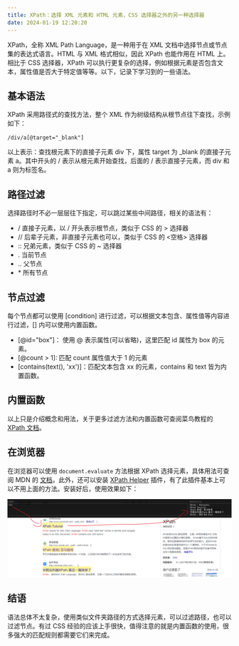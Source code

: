 ```yaml
---
title: XPath：选择 XML 元素和 HTML 元素，CSS 选择器之外的另一种选择器
date: 2024-01-19 12:20:20
---
```


XPath，全称 XML Path Language，是一种用于在 XML 文档中选择节点或节点集的表达式语言。HTML 与 XML 格式相似，因此 XPath 也能作用在 HTML 上。相比于 CSS 选择器，XPath 可以执行更复杂的选择，例如根据元素是否包含文本，属性值是否大于特定值等等。以下，记录下学习到的一些语法。

## 基本语法

XPath 采用路径式的查找方法，整个 XML 作为树级结构从根节点往下查找，示例如下：

```
/div/a[@target="_blank"]
```

以上表示：查找根元素下的直接子元素 div 下，属性 target 为 \_blank 的直接子元素 a。其中开头的 / 表示从根元素开始查找，后面的 / 表示直接子元素，而 div 和 a 则为标签名。

## 路径过滤

选择路径时不必一层层往下指定，可以跳过某些中间路径，相关的语法有：

- / 直接子元素，以 / 开头表示根节点，类似于 CSS 的 > 选择器
- // 后辈子元素，非直接子元素也可以，类似于 CSS 的 <空格> 选择器
- :: 兄弟元素，类似于 CSS 的 ~ 选择器
- . 当前节点
- .. 父节点
- \* 所有节点

## 节点过滤

每个节点都可以使用 [condition] 进行过滤，可以根据文本包含、属性值等内容进行过滤，[] 内可以使用内置函数。

- [@id="box"]： 使用 @ 表示属性(可以省略)，这里匹配 id 属性为 box 的元素。
- [@count > 1]: 匹配 count 属性值大于 1 的元素
- [contains(text(), 'xx')]：匹配文本包含 xx 的元素，contains 和 text 皆为内置函数。

## 内置函数

以上只是介绍概念和用法，关于更多过滤方法和内置函数可查阅菜鸟教程的 [XPath 文档](https://www.runoob.com/xpath/xpath-functions.html)。

## 在浏览器

在浏览器可以使用 `document.evaluate` 方法根据 XPath 选择元素，具体用法可查阅 MDN 的 [文档](https://developer.mozilla.org/zh-CN/docs/Web/API/Document/evaluate)。此外，还可以安装 [XPath Helper](https://chromewebstore.google.com/detail/xpath-helper/hgimnogjllphhhkhlmebbmlgjoejdpjl) 插件，有了此插件基本上可以不用上面的方法。安装好后，使用效果如下：

![Alt text](./image.png)

## 结语

语法总体不太复杂，使用类似文件夹路径的方式选择元素，可以过滤路径，也可以过滤节点。有过 CSS 经验的应该上手很快，值得注意的就是内置函数的使用，很多强大的匹配规则都需要它们来完成。
